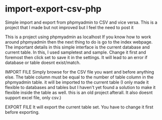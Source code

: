 # import-export-csv-php
Simple import and export from phpmyadmin to CSV and vice versa. This is a project that I made but not improved but I feel the need to post it

This is a project using phpmyadmin as localhost
If you know how to work around phpmyadmin then the next thing to do is go to the index webpage.
The important details in this simple interface is the current database and current table. In this, I used sampletest and sample.
Change it first and foremost then click set to save it in the settings. It will lead to an error if database or table doesnt exist/match.

IMPORT FILE
Simply browse for the CSV file you want and before anything else. The table column must be equal to the number of table column in the phpmyadmin table. it will be imported to the current table
(I only made it flexible to databases and tables but I haven't yet found a solution to make it flexible inside the table as well. this is an old project afterall. It also doesnt support excel file, only csv.)

EXPORT FILE
It will export the current table set. You have to change it first before exporting.
